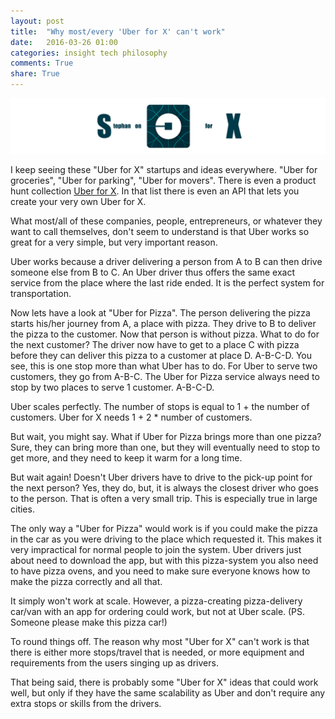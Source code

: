 ```yaml
---
layout: post
title:  "Why most/every 'Uber for X' can't work"
date:   2016-03-26 01:00
categories: insight tech philosophy
comments: True
share: True
---
```


![Stephan on Uber for X](/assets/stephan_on_uber_for_x.png)

I keep seeing these "Uber for X" startups and ideas everywhere. "Uber for groceries", "Uber for parking", "Uber for movers". There is even a product hunt collection [Uber for X](https://www.producthunt.com/e/uber-for-x). In that list there is even an API that lets you create your very own Uber for X.

What most/all of these companies, people, entrepreneurs, or whatever they want to call themselves, don't seem to understand is that Uber works so great for a very simple, but very important reason.

Uber works because a driver delivering a person from A to B can then drive someone else from B to C. An Uber driver thus offers the same exact service from the place where the last ride ended. It is the perfect system for transportation.

Now lets have a look at "Uber for Pizza". The person delivering the pizza starts his/her journey from A, a place with pizza. They drive to B to deliver the pizza to the customer. Now that person is without pizza. What to do for the next customer? The driver now have to get to a place C with pizza before they can deliver this pizza to a customer at place D. A-B-C-D. You see, this is one stop more than what Uber has to do. For Uber to serve two customers, they go from A-B-C. The Uber for Pizza service always need to stop by two places to serve 1 customer. A-B-C-D. 

Uber scales perfectly. The number of stops is equal to 1 + the number of customers. Uber for X needs 1 + 2 * number of customers. 

But wait, you might say. What if Uber for Pizza brings more than one pizza? Sure, they can bring more than one, but they will eventually need to stop to get more, and they need to keep it warm for a long time. 

But wait again! Doesn't Uber drivers have to drive to the pick-up point for the next person? Yes, they do, but, it is always the closest driver who goes to the person. That is often a very small trip. This is especially true in large cities.

The only way a "Uber for Pizza" would work is if you could make the pizza in the car as you were driving to the place which requested it. This makes it very impractical for normal people to join the system. Uber drivers just about need to download the app, but with this pizza-system you also need to have pizza ovens, and you need to make sure everyone knows how to make the pizza correctly and all that. 

It simply won't work at scale. However, a pizza-creating pizza-delivery car/van with an app for ordering could work, but not at Uber scale. (PS. Someone please make this pizza car!)

To round things off. The reason why most "Uber for X" can't work is that there is either more stops/travel that is needed, or more equipment and requirements from the users singing up as drivers. 

That being said, there is probably some "Uber for X" ideas that could work well, but only if they have the same scalability as Uber and don't require any extra stops or skills from the drivers.